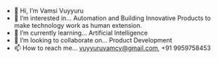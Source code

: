 - 👋 Hi, I’m Vamsi Vuyyuru
- 👀 I’m interested in... Automation and Building Innovative Products to make technology work as human extension.
- 🌱 I’m currently learning... Artificial Intelligence
- 💞️ I’m looking to collaborate on... Product Development
- 📫 How to reach me... vuyyuruvamcy@gmail.com, +91 9959758453

<!---
Vamsi-Vuyyuru/Vamsi-Vuyyuru is a ✨ special ✨ repository because its `README.md` (this file) appears on your GitHub profile.
You can click the Preview link to take a look at your changes.
--->
